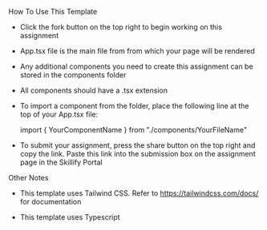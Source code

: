 How To Use This Template

- Click the fork button on the top right to begin working on this assignment

- App.tsx file is the main file from from which your page will be rendered

- Any additional components you need to create this assignment can be stored in the components folder

- All components should have a .tsx extension

- To import a component from the folder, place the following line at the top of your App.tsx file:

  import { YourComponentName } from "./components/YourFileName"

- To submit your assignment, press the share button on the top right and copy the link. Paste this link into the submission box on the assignment page in the Skillify Portal

Other Notes

- This template uses Tailwind CSS. Refer to https://tailwindcss.com/docs/ for documentation

- This template uses Typescript
